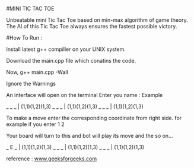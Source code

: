 #MINI TIC TAC TOE


Unbeatable mini Tic Tac Toe based on min-max algorithm of game theory. The AI of this Tic Tac Toe always ensures the fastest possible victory. 

#How To Run :
 
Install latest g++ compiller on your UNIX system.

Download the main.cpp file which conatins the code.

Now,
	g++ main.cpp -Wall

Ignore the Warnings

An interface will open on the terminal 
Enter you name : Example

_ _ _ | (1,1)(1,2)(1,3)
_ _ _ | (1,1)(1,2)(1,3)
_ _ _ | (1,1)(1,2)(1,3)

To make a move enter the corresponding coordinate from right side.
for example if you enter 1 2

Your board will turn to this and bot will play its move and the so on...

_ E _ | (1,1)(1,2)(1,3)
_ _ _ | (1,1)(1,2)(1,3)
_ _ _ | (1,1)(1,2)(1,3)


reference : www.geeksforgeeks.com


